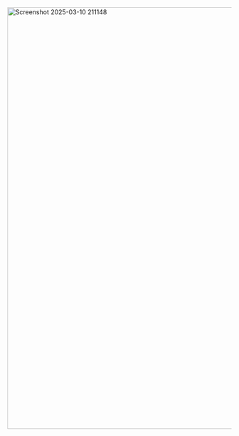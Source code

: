 
<img width="947" alt="Screenshot 2025-03-10 211148" src="https://github.com/user-attachments/assets/ee94f81a-5e85-4820-8f4b-9e312d4dc14f" />















